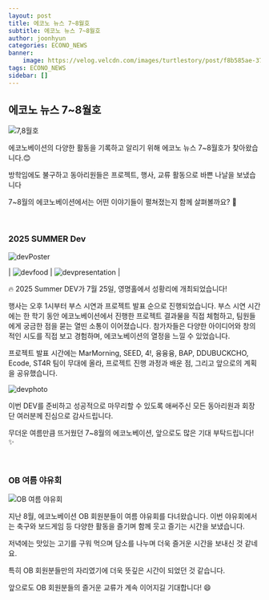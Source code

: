 ```yaml
---
layout: post
title: 에코노 뉴스 7~8월호
subtitle: 에코노 뉴스 7~8월호
author: joonhyun
categories: ECONO_NEWS
banner:
    image: https://velog.velcdn.com/images/turtlestory/post/f8b585ae-37fb-42a3-bb62-7a96a0a52138/image.png
tags: ECONO_NEWS
sidebar: []
---
```


## 에코노 뉴스 7~8월호

![7,8월호](https://velog.velcdn.com/images/turtlestory/post/f8b585ae-37fb-42a3-bb62-7a96a0a52138/image.png)

에코노베이션의 다양한 활동을 기록하고 알리기 위해 에코노 뉴스 7~8월호가 찾아왔습니다.😊

방학임에도 불구하고 동아리원들은 프로젝트, 행사, 교류 활동으로 바쁜 나날을 보냈습니다

7~8월의 에코노베이션에서는 어떤 이야기들이 펼쳐졌는지 함께 살펴볼까요? 🙌

<br/>

### 2025 SUMMER Dev

<img src="https://velog.velcdn.com/images/turtlestory/post/7d4165e8-9807-4ea3-9681-5820106dcfb6/image.png" alt="devPoster"/>

| <img src="https://velog.velcdn.com/images/turtlestory/post/7bb7b643-2ebc-4d08-9452-1ed3e367333c/image.png" alt='devfood'/> | <img src="https://velog.velcdn.com/images/turtlestory/post/27fc10b4-b0b0-4eae-8f50-6e7dadeaa90e/image.png" alt='devpresentation'/> |

🔥 2025 Summer DEV가 7월 25일, 영명홀에서 성황리에 개최되었습니다!

행사는 오후 1시부터 부스 시연과 프로젝트 발표 순으로 진행되었습니다.
부스 시연 시간에는 한 학기 동안 에코노베이션에서 진행한 프로젝트 결과물을 직접 체험하고, 팀원들에게 궁금한 점을 묻는 열띤 소통이 이어졌습니다.
참가자들은 다양한 아이디어와 창의적인 시도를 직접 보고 경험하며, 에코노베이션의 열정을 느낄 수 있었습니다.

프로젝트 발표 시간에는 MarMorning, SEED, 4!, 융융융, BAP, DDUBUCKCHO, Ecode, ST4R 팀이 무대에 올라, 프로젝트 진행 과정과 배운 점, 그리고 앞으로의 계획을 공유했습니다.

<img src="https://github.com/user-attachments/assets/657bd9f6-18b9-4562-ac5f-a332fbe21bdc" alt="devphoto"/>

이번 DEV를 준비하고 성공적으로 마무리할 수 있도록 애써주신 모든 동아리원과 회장단 여러분께 진심으로 감사드립니다. 

무더운 여름만큼 뜨거웠던 7~8월의 에코노베이션, 앞으로도 많은 기대 부탁드립니다! ✨

<br/>

### OB 여름 야유회 

<img src="https://velog.velcdn.com/images/turtlestory/post/f2497919-c54d-416f-bad8-f3f0b470550c/image.jpg" alt="OB 여름 야유회" />

지난 8월, 에코노베이션 OB 회원분들이 여름 야유회를 다녀왔습니다.
이번 야유회에서는 축구와 보드게임 등 다양한 활동을 즐기며 함께 웃고 즐기는 시간을 보냈습니다.

저녁에는 맛있는 고기를 구워 먹으며 담소를 나누며 더욱 즐거운 시간을 보내신 것 같네요.

특히 OB 회원분들만의 자리였기에 더욱 뜻깊은 시간이 되었던 것 같습니다. 

앞으로도 OB 회원분들의 즐거운 교류가 계속 이어지길 기대합니다! 😄

<br/>
